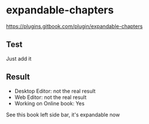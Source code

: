 # expandable-chapters

https://plugins.gitbook.com/plugin/expandable-chapters

## Test

Just add it

## Result
- Desktop Editor: not the real result 
- Web Editor: not the real result 
- Working on Online book: Yes 

See this book left side bar, it's expandable now 